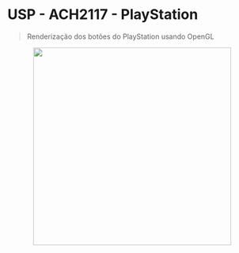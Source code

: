 # USP - ACH2117 - PlayStation

> Renderização dos botões do PlayStation usando OpenGL 

<div align="center">
  <img width="400" src="https://user-images.githubusercontent.com/86596621/236529852-8e6976f9-0bbc-493e-80a6-7fdbfff97c01.png">
</div>

